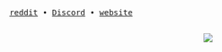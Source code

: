 <p align="center">
    <samp>
    <a href="https://www.reddit.com/user/voidz-7" target="_blank">reddit</a> •
    <a href="https://dsc.bio/voidz" target="_blank">Discord</a> •
    <a href="https://voidz7.github.io" target="_blank">website</a>
    </samp>
</p>
<h2></h2>
<div align="right">
    
![](https://komarev.com/ghpvc/?username=voidz&style=flat-square&color=1C1918)
    
</div>
